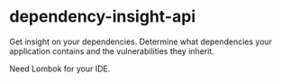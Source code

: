 # dependency-insight-api
 Get insight on your dependencies.  Determine what dependencies your application contains and the vulnerabilities they inherit.

Need Lombok for your IDE.